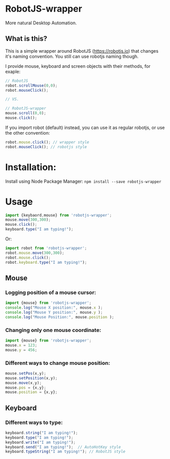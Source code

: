 # RobotJS-wrapper
More natural Desktop Automation.

## What is this?
This is a simple wrapper around RobotJS (https://robotjs.io) that changes it's naming convention. 
You still can use robotjs naming though.

I provide mouse, keyboard and screen objects with their methods, for exaple:
```JavaScript
// RobotJS
robot.scrollMouse(0,0);
robot.mouseClick();

// VS.

// RobotJS-wrapper
mouse.scroll(0,0);
mouse.click();
```

If you import robot (default) instead, you can use it as regular robotjs, or use the other convention:
```JavaScript
robot.mouse.click(); // wrapper style
robot.mouseClick(); // robotjs style
```

# Installation:
Install using Node Package Manager:
```npm install --save robotjs-wrapper```

# Usage

```JavaScript
import {keybaord,mouse} from 'robotjs-wrapper';
mouse.move(300,300);
mouse.click();
keyboard.type("I am typing!");
```

Or:
```JavaScript
import robot from 'robotjs-wrapper';
robot.mouse.move(300,300);
robot.mouse.click();
robot.keyboard.type("I am typing!");
```



## Mouse
### Logging position of a mouse cursor:
```JavaScript
import {mouse} from 'robotjs-wrapper';
console.log("Mouse X position:", mouse.x );
console.log("Mouse Y position:", mouse.y );
console.log("Mouse Position:", mouse.position );
```
### Changing only one mouse coordinate:
```JavaScript
import {mouse} from 'robotjs-wrapper';
mouse.x = 123;
mouse.y = 456;
```
### Different ways to change mouse position:
```JavaScript
mouse.setPos(x,y);
mouse.setPosition(x,y);
mouse.move(x,y);
mouse.pos = {x,y};
mouse.position = {x,y};
```

## Keyboard
### Different ways to type:
```JavaScript
keyboard.string("I am typing!"); 
keyboard.type("I am typing!");
keyboard.write("I am typing!"); 
keyboard.send("I am typing!");  // AutoHotKey style
keyboard.typeString("I am typing!"); // RobotJS style
```

